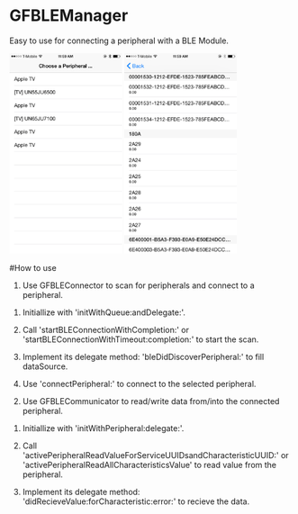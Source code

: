 # GFBLEManager
Easy to use for connecting a peripheral with a BLE Module.

<img src="Preview/peripherals.png" width="200">
<img src="Preview/connected peripheral.png" width="200">


#How to use
1. Use GFBLEConnector to scan for peripherals and connect to a peripheral.

1) Initiallize with 'initWithQueue:andDelegate:'. 

2) Call 'startBLEConnectionWithCompletion:' or 'startBLEConnectionWithTimeout:completion:' to start the scan.

3) Implement its delegate method: 'bleDidDiscoverPeripheral:' to fill dataSource.

4) Use 'connectPeripheral:' to connect to the selected peripheral.

2. Use GFBLECommunicator to read/write data from/into the connected peripheral.

1) Initiallize with 'initWithPeripheral:delegate:'.

2) Call 'activePeripheralReadValueForServiceUUIDsandCharacteristicUUID:' or 'activePeripheralReadAllCharacteristicsValue' to read value from the peripheral.

3) Implement its delegate method: 'didRecieveValue:forCharacteristic:error:' to recieve the data.


